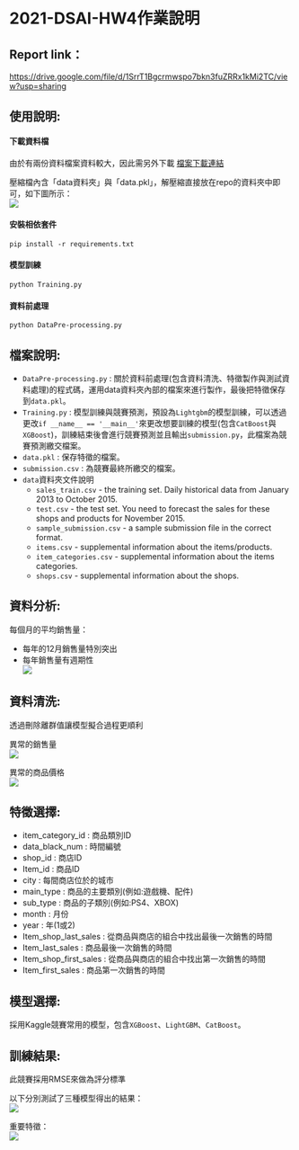 # 2021-DSAI-HW4作業說明
## Report link：
https://drive.google.com/file/d/1SrrT1Bgcrmwspo7bkn3fuZRRx1kMi2TC/view?usp=sharing

## 使用說明:

#### 下載資料檔
由於有兩份資料檔案資料較大，因此需另外下載 [檔案下載連結](https://drive.google.com/file/d/1T22uUYuXPiemTi9ZY9sXHOgSxoSoXLRF/view?usp=sharing)  

壓縮檔內含「data資料夾」與「data.pkl」，解壓縮直接放在repo的資料夾中即可，如下圖所示：  
![](https://i.imgur.com/o5NctfJ.png)



#### 安裝相依套件
```
pip install -r requirements.txt
```

#### 模型訓練
```
python Training.py
```

#### 資料前處理
```
python DataPre-processing.py
```

## 檔案說明:

* `DataPre-processing.py` : 關於資料前處理(包含資料清洗、特徵製作與測試資料處理)的程式碼，運用data資料夾內部的檔案來進行製作，最後把特徵保存到`data.pkl`。
* `Training.py` : 模型訓練與競賽預測，預設為`Lightgbm`的模型訓練，可以透過更改`if __name__ == '__main__'`來更改想要訓練的模型(包含`CatBoost`與`XGBoost`)，訓練結束後會進行競賽預測並且輸出`submission.py`，此檔案為競賽預測繳交檔案。
* `data.pkl` : 保存特徵的檔案。
* `submission.csv` : 為競賽最終所繳交的檔案。
* `data`資料夾文件說明
    * `sales_train.csv` - the training set. Daily historical data from January 2013 to October 2015.
    * `test.csv` - the test set. You need to forecast the sales for these shops and products for November 2015.
    * `sample_submission.csv` - a sample submission file in the correct format.
    * `items.csv` - supplemental information about the items/products.
    * `item_categories.csv`  - supplemental information about the items categories.
    * `shops.csv` - supplemental information about the shops.

## 資料分析:

每個月的平均銷售量：
* 每年的12月銷售量特別突出
* 每年銷售量有週期性  
![](https://i.imgur.com/IeP1iiu.png)

## 資料清洗:

透過刪除離群值讓模型擬合過程更順利

異常的銷售量  
![](https://i.imgur.com/eeSgCz5.png)


異常的商品價格  
 ![](https://i.imgur.com/2SqST7Z.png)


## 特徵選擇:
* item_category_id : 商品類別ID
* data_black_num : 時間編號
* shop_id : 商店ID
* Item_id : 商品ID
* city : 每間商店位於的城市
* main_type : 商品的主要類別(例如:遊戲機、配件)
* sub_type : 商品的子類別(例如:PS4、XBOX)
* month : 月份
* year : 年(1或2)
* Item_shop_last_sales : 從商品與商店的組合中找出最後一次銷售的時間
* Item_last_sales : 商品最後一次銷售的時間
* Item_shop_first_sales : 從商品與商店的組合中找出第一次銷售的時間
* Item_first_sales : 商品第一次銷售的時間

## 模型選擇:
採用Kaggle競賽常用的模型，包含`XGBoost`、`LightGBM`、`CatBoost`。

## 訓練結果:
此競賽採用RMSE來做為評分標準

以下分別測試了三種模型得出的結果：  
![](https://i.imgur.com/0s0LBBS.png)

重要特徵：  
![](https://i.imgur.com/TXNj22z.png)